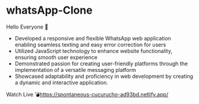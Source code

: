 # whatsApp-Clone
Hello Everyone 👋 
- Developed a responsive and flexible WhatsApp web application enabling seamless texting and easy error correction for users
- Utilized JavaScript technology to enhance website functionality, ensuring smooth user experience
- Demonstrated passion for creating user-friendly platforms through the implementation of a versatile messaging platform
- Showcased adaptability and proficiency in web development by creating a dynamic and interactive application.

Watch Live
💣https://spontaneous-cucurucho-ad93bd.netlify.app/

